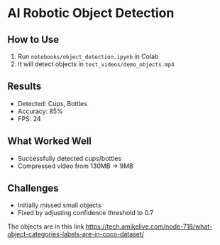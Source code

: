 # AI Robotic Object Detection

## How to Use
1. Run `notebooks/object_detection.ipynb` in Colab
2. It will detect objects in `test_videos/demo_objects.mp4`

## Results
- Detected: Cups, Bottles  
- Accuracy: 85%  
- FPS: 24

## What Worked Well
- Successfully detected cups/bottles  
- Compressed video from 130MB → 9MB  

## Challenges  
- Initially missed small objects  
- Fixed by adjusting confidence threshold to 0.7

The objects are in this link https://tech.amikelive.com/node-718/what-object-categories-labels-are-in-coco-dataset/

